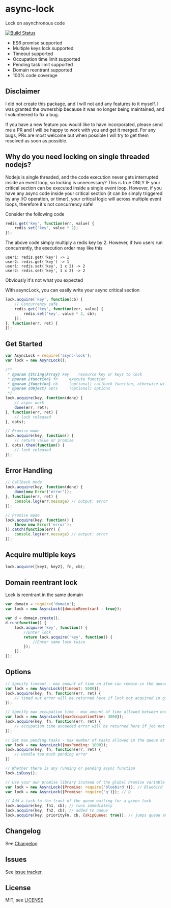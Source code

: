 # async-lock

Lock on asynchronous code

[![Build Status](https://travis-ci.org/rogierschouten/async-lock.svg?branch=master)](https://travis-ci.org/rogierschouten/async-lock)

* ES6 promise supported
* Multiple keys lock supported
* Timeout supported
* Occupation time limit supported
* Pending task limit supported
* Domain reentrant supported
* 100% code coverage

## Disclaimer

I did not create this package, and I will not add any features to it myself. I was granted the ownership because it was no longer being
maintained, and I volunteered to fix a bug.

If you have a new feature you would like to have incorporated, please send me a PR and I will be happy to work with you and get it merged.
For any bugs, PRs are most welcome but when possible I will try to get them resolved as soon as possible.

## Why do you need locking on single threaded nodejs?

Nodejs is single threaded, and the code execution never gets interrupted inside an event loop, so locking is unnecessary? This is true ONLY IF your critical section can be executed inside a single event loop.
However, if you have any async code inside your critical section (it can be simply triggered by any I/O operation, or timer), your critical logic will across multiple event loops, therefore it's not concurrency safe!

Consider the following code
```js
redis.get('key', function(err, value) {
	redis.set('key', value * 2);
});
```
The above code simply multiply a redis key by 2.
However, if two users run concurrently, the execution order may like this
```
user1: redis.get('key') -> 1
user2: redis.get('key') -> 1
user1: redis.set('key', 1 x 2) -> 2
user2: redis.set('key', 1 x 2) -> 2
```
Obviously it's not what you expected


With asyncLock, you can easily write your async critical section
```js
lock.acquire('key', function(cb) {
	// Concurrency safe
	redis.get('key', function(err, value) {
		redis.set('key', value * 2, cb);
	});
}, function(err, ret) {
});
```

## Get Started

```js
var AsyncLock = require('async-lock');
var lock = new AsyncLock();

/**
 * @param {String|Array} key 	resource key or keys to lock
 * @param {function} fn 	execute function
 * @param {function} cb 	(optional) callback function, otherwise will return a promise
 * @param {Object} opts 	(optional) options
 */
lock.acquire(key, function(done) {
	// async work
	done(err, ret);
}, function(err, ret) {
	// lock released
}, opts);

// Promise mode
lock.acquire(key, function() {
	// return value or promise
}, opts).then(function() {
	// lock released
});
```

## Error Handling

```js
// Callback mode
lock.acquire(key, function(done) {
	done(new Error('error'));
}, function(err, ret) {
	console.log(err.message) // output: error
});

// Promise mode
lock.acquire(key, function() {
	throw new Error('error');
}).catch(function(err) {
	console.log(err.message) // output: error
});
```

## Acquire multiple keys

```js
lock.acquire([key1, key2], fn, cb);
```

## Domain reentrant lock

Lock is reentrant in the same domain

```js
var domain = require('domain');
var lock = new AsyncLock({domainReentrant : true});

var d = domain.create();
d.run(function() {
	lock.acquire('key', function() {
		//Enter lock
		return lock.acquire('key', function() {
			//Enter same lock twice
		});
	});
});
```

## Options

```js
// Specify timeout - max amount of time an item can remain in the queue before acquiring the lock
var lock = new AsyncLock({timeout: 5000});
lock.acquire(key, fn, function(err, ret) {
	// timed out error will be returned here if lock not acquired in given time
});

// Specify max occupation time - max amount of time allowed between entering the queue and completing execution
var lock = new AsyncLock({maxOccupationTime: 3000});
lock.acquire(key, fn, function(err, ret) {
	// occupation time exceeded error will be returned here if job not completed in given time
});

// Set max pending tasks - max number of tasks allowed in the queue at a time
var lock = new AsyncLock({maxPending: 1000});
lock.acquire(key, fn, function(err, ret) {
	// Handle too much pending error
})

// Whether there is any running or pending async function
lock.isBusy();

// Use your own promise library instead of the global Promise variable
var lock = new AsyncLock({Promise: require('bluebird')}); // Bluebird
var lock = new AsyncLock({Promise: require('q')}); // Q

// Add a task to the front of the queue waiting for a given lock
lock.acquire(key, fn1, cb); // runs immediately
lock.acquire(key, fn2, cb); // added to queue
lock.acquire(key, priorityFn, cb, {skipQueue: true}); // jumps queue and runs before fn2
```

## Changelog

See [Changelog](./History.md)

## Issues

See [issue tracker](https://github.com/rogierschouten/async-lock/issues).

## License

MIT, see [LICENSE](./LICENSE)
